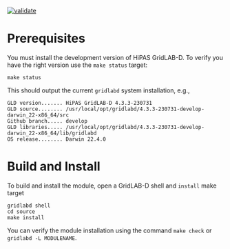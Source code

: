 [![validate](https://github.com/arras-energy/module_template/actions/workflows/validate.yml/badge.svg)](https://github.com/arras-energy/module_template/actions/workflows/validate.yml)

# Prerequisites

You must install the development version of HiPAS GridLAB-D. To verify you have the right version use the `make status` target:

~~~
make status
~~~

This should output the current `gridlabd` system installation, e.g.,

~~~
GLD version....... HiPAS GridLAB-D 4.3.3-230731
GLD source........ /usr/local/opt/gridlabd/4.3.3-230731-develop-darwin_22-x86_64/src
Github branch..... develop
GLD libraries..... /usr/local/opt/gridlabd/4.3.3-230731-develop-darwin_22-x86_64/lib/gridlabd
OS release........ Darwin 22.4.0
~~~

# Build and Install

To build and install the module, open a GridLAB-D shell and `install` make target

~~~
gridlabd shell
cd source
make install
~~~

You can verify the module installation using the command `make check` or `gridlabd -L MODULENAME`.
